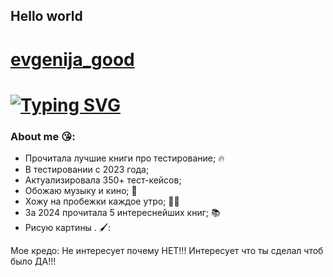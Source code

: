 ## Hello world
# [evgenija_good](https://github.com/evgenija_good/evgenija_good/blob/main/assets/video.gif)
# [![Typing SVG](https://readme-typing-svg.demolab.com?font=Fira+Code&pause=1000&color=EE8838&width=435&lines=I'm+QA+Engeneer+(manual))](https://git.io/typing-svg)
### About me 😘:
- Прочитала лучшие книги про тестирование; :fire:
- В тестировании с 2023 года;
- Актуализировала 350+ тест-кейсов;
- Обожаю музыку и кино; :musical_note:
- Хожу на пробежки каждое утро; 🏃‍♀️
- За 2024 прочитала 5 интереснейших книг; 📚
- Рисую картины . 🖌️:

Мое кредо: Не интересует почему НЕТ!!! Интересует что ты сделал чтоб было ДА!!!
